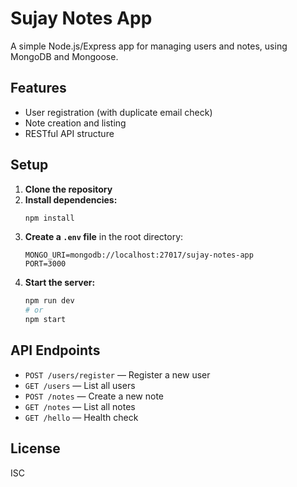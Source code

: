 # Sujay Notes App

A simple Node.js/Express app for managing users and notes, using MongoDB and Mongoose.

## Features
- User registration (with duplicate email check)
- Note creation and listing
- RESTful API structure

## Setup
1. **Clone the repository**
2. **Install dependencies:**
   ```bash
   npm install
   ```
3. **Create a `.env` file** in the root directory:
   ```env
   MONGO_URI=mongodb://localhost:27017/sujay-notes-app
   PORT=3000
   ```
4. **Start the server:**
   ```bash
   npm run dev
   # or
   npm start
   ```

## API Endpoints
- `POST /users/register` — Register a new user
- `GET /users` — List all users
- `POST /notes` — Create a new note
- `GET /notes` — List all notes
- `GET /hello` — Health check

## License
ISC 